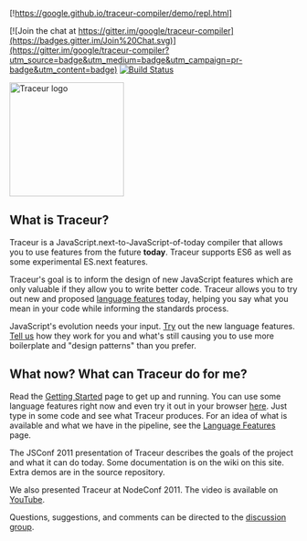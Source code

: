 [!https://google.github.io/traceur-compiler/demo/repl.html]

[![Join the chat at https://gitter.im/google/traceur-compiler](https://badges.gitter.im/Join%20Chat.svg)](https://gitter.im/google/traceur-compiler?utm_source=badge&utm_medium=badge&utm_campaign=pr-badge&utm_content=badge)
[![Build Status](https://travis-ci.org/google/traceur-compiler.svg)](https://travis-ci.org/google/traceur-compiler)

<img src="https://google.github.com/traceur-compiler/logo/tc.svg" alt="Traceur logo" width="200px">

## What is Traceur?

Traceur is a JavaScript.next-to-JavaScript-of-today compiler that allows you to
use features from the future **today**. Traceur supports ES6 as well as some experimental ES.next features.

Traceur's goal is to inform the design
of new JavaScript features which are only valuable if they allow you to write
better code. Traceur allows you to try out new and proposed
[language features](https://github.com/google/traceur-compiler/wiki/LanguageFeatures)
today, helping you say what you mean in your code while informing the standards process.

JavaScript's evolution needs your input.
[Try](https://github.com/google/traceur-compiler/wiki/Getting-Started) out the
new language features.
[Tell us](http://groups.google.com/group/traceur-compiler-discuss)
how they work for you and what's still causing you to use more boilerplate and
"design patterns" than you prefer.

## What now? What can Traceur do for me?

Read the
[Getting Started](https://github.com/google/traceur-compiler/wiki/Getting-Started)
page to get up and running. You can use some language features right now and
even try it out in your browser
[here](https://google.github.io/traceur-compiler/demo/repl.html).
Just type in some code and see what Traceur produces. For an idea of what is
available and what we have in the pipeline, see the
[Language Features](https://github.com/google/traceur-compiler/wiki/LanguageFeatures)
page.

The JSConf 2011 presentation of Traceur describes the goals of the project and
what it can do today. Some documentation is on the wiki on this site.
Extra demos are in the source repository.

We also presented Traceur at NodeConf 2011. The video is
available on [YouTube](http://www.youtube.com/watch?feature=player_detailpage&v=ntDZa7ekFEA).

Questions, suggestions, and comments can be directed to the
[discussion group](http://groups.google.com/group/traceur-compiler-discuss).
